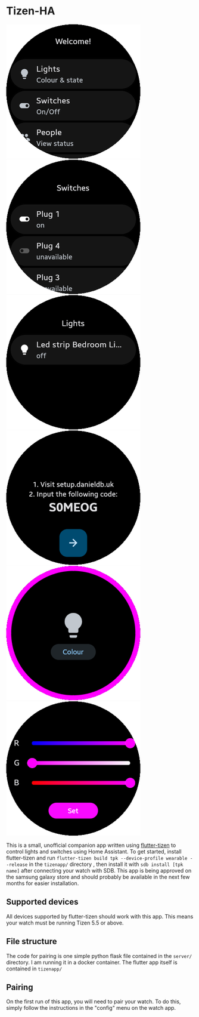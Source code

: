 # Tizen-HA
![Screenshot of home page](https://raw.githubusercontent.com/Dragon863/Tizen-HA/main/screenshots/scr1.png)
![Screenshot of switches page](https://raw.githubusercontent.com/Dragon863/Tizen-HA/main/screenshots/scr2.png)
![Screenshot of lights page](https://raw.githubusercontent.com/Dragon863/Tizen-HA/main/screenshots/scr3.png)
![Screenshot of pairing page](https://raw.githubusercontent.com/Dragon863/Tizen-HA/main/screenshots/scr4.png)
![Screenshot of light control page](https://raw.githubusercontent.com/Dragon863/Tizen-HA/main/screenshots/scr5.png)
![Screenshot of light colour page](https://raw.githubusercontent.com/Dragon863/Tizen-HA/main/screenshots/scr6.png)

This is a small, unofficial companion app written using [flutter-tizen](https://github.com/flutter-tizen/flutter-tizen) to control lights and switches using Home Assistant. To get started, install flutter-tizen and run `flutter-tizen build tpk --device-profile wearable --release` in the `tizenapp/` directory , then install it with `sdb install [tpk name]` after connecting your watch with SDB. This app is being approved on the samsung galaxy store and should probably be available in the next few months for easier installation.

## Supported devices

All devices supported by flutter-tizen should work with this app. This means your watch must be running Tizen 5.5 or above.

## File structure

The code for pairing is one simple python flask file contained in the `server/` directory. I am running it in a docker container. The flutter app itself is contained in `tizenapp/`

## Pairing

On the first run of this app, you will need to pair your watch. To do this, simply follow the instructions in the "config" menu on the watch app.
